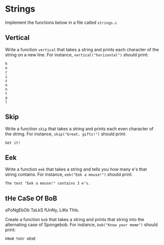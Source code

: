 # Strings

Implement the functions below in a file called `strings.c`

## Vertical

Write a function `vertical` that takes a string and prints each character of the string on a new line. For instance, `vertical("horizontal")` should print:

    h
    o
    r
    i
    z
    o
    n
    t
    a
    l

## Skip

Write a function `skip` that takes a string and prints each even character of the string. For instance, `skip("Great, gifts!")` should print:

    Get it!

## Eek

Write a function `eek` that takes a string and tells you how many e's that string contains. For instance, `eek("Eek a mouse!")` should print:

    The text "Eek a mouse!" contains 3 e's.

## tHe CaSe Of BoB

sPoNgEbOb TaLkS fUnNy, LiKe ThIs.

Create a function `bob` that takes a string and prints that string into the alternating case of Spongebob. For instance, `bob("Know your meme")` should print:

    kNoW YoUr mEmE
